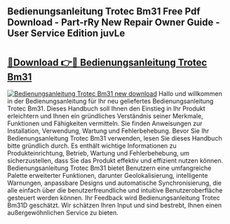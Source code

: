 ## Bedienungsanleitung Trotec Bm31 Free Pdf Download - Part-rRy New Repair Owner Guide - User Service Edition juvLe

# <h2><a href="http://df230no.blite.top/?on=Bedienungsanleitung+Trotec+Bm31">🔗Download 👉🔴 Bedienungsanleitung Trotec Bm31</a></h2>

[![Bedienungsanleitung Trotec Bm31 new download](https://i.imgur.com/lujVjoI.png)](http://df230no.blite.top/?on=Bedienungsanleitung+Trotec+Bm31)
Hallo und willkommen in der Bedienungsanleitung für Ihr neu geliefertes Bedienungsanleitung Trotec Bm31. Dieses Handbuch soll Ihnen den Einstieg in Ihr Produkt erleichtern und Ihnen ein gründliches Verständnis seiner Merkmale, Funktionen und Fähigkeiten vermitteln. Sie finden Anweisungen zur Installation, Verwendung, Wartung und Fehlerbehebung. Bevor Sie Ihr Bedienungsanleitung Trotec Bm31 verwenden, lesen Sie dieses Handbuch bitte gründlich durch. Es enthält wichtige Informationen zu Produkteinrichtung, Betrieb, Wartung und Fehlerbehebung, um sicherzustellen, dass Sie das Produkt effektiv und effizient nutzen können. Bedienungsanleitung Trotec Bm31 bietet Benutzern eine umfangreiche Palette erweiterter Funktionen, darunter Geolokalisierung, intelligente Warnungen, anpassbare Designs und automatische Synchronisierung, die alle einfach über die benutzerfreundliche und intuitive Benutzeroberfläche gesteuert werden können. Ihr Feedback wird Bedienungsanleitung Trotec Bm31D geschätzt. Wir schätzen Ihren Input und sind bestrebt, Ihnen einen außergewöhnlichen Service zu bieten.

